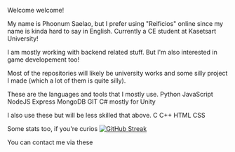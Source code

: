 Welcome welcome!

My name is Phoonum Saelao, but I prefer using "Reificios" online since my name is kinda hard to say in English.
Currently a CE student at Kasetsart University!

I am mostly working with backend related stuff. But I'm also interested in game developement too!

Most of the repositories will likely be university works and some silly project I made (which a lot of them is quite silly).

These are the languages and tools that I mostly use.
Python
JavaScript NodeJS Express
MongoDB
GIT
C# mostly for Unity

I also use these but will be less skilled that above.
C
C++
HTML
CSS

Some stats too, if you're curios
[![GitHub Streak](https://github-readme-streak-stats.herokuapp.com?user=Reidicios&theme=tokyonight&hide_border=true&date_format=j%20M%5B%20Y%5D)](https://git.io/streak-stats)

You can contact me via these